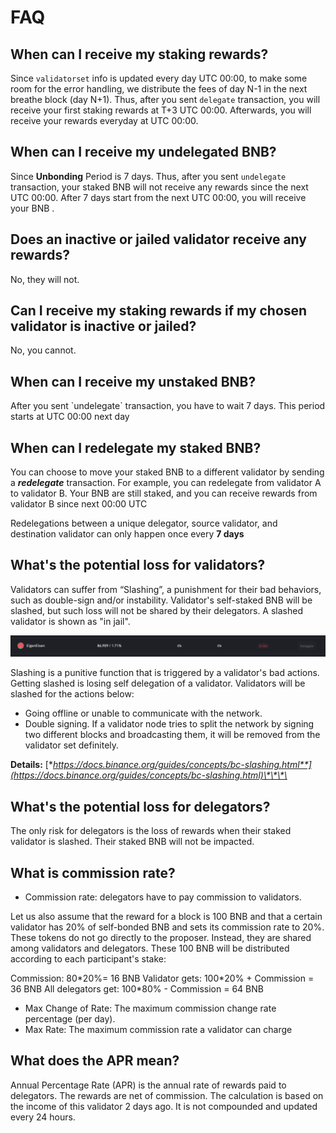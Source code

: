 # FAQ

## When can I receive my staking rewards?

Since `validatorset` info is updated every day UTC 00:00, to make some room for the error handling, we distribute the fees of day N-1 in the next breathe block \(day N+1\). Thus, after you sent `delegate` transaction, you will receive your first staking rewards at T+3 UTC 00:00. Afterwards, you will receive your rewards everyday at UTC 00:00.

## When can I receive my undelegated BNB?

Since **Unbonding** Period is 7 days. Thus, after you sent `undelegate` transaction, your staked BNB will not  receive any rewards since the next UTC 00:00. After 7 days start from the next UTC 00:00, you will receive your BNB . 

## Does an inactive or jailed validator receive any rewards?

No, they will not.

## Can I receive my staking rewards if my chosen validator is inactive or jailed?

No, you cannot. 

## When can I receive my unstaked BNB?

After you sent \`undelegate\` transaction, you have to wait 7 days. This period starts at UTC 00:00 next day 

## When can I redelegate my staked BNB?

You can choose to move your staked BNB to a different validator by sending a _**redelegate**_ transaction. For example, you can redelegate from validator A to validator B.  Your BNB are still staked, and you can receive rewards from validator B since next 00:00 UTC

Redelegations between a unique delegator, source validator, and destination validator can only happen once every **7 days**

## What's the potential loss for validators?

Validators can suffer from “Slashing”, a punishment for their bad behaviors, such as double-sign and/or instability. Validator's self-staked BNB will be slashed, but such loss will not be shared by their delegators. A slashed validator is shown as "in jail".

![](../.gitbook/assets/image%20%2837%29.png)

Slashing is a punitive function that is triggered by a validator's bad actions. Getting slashed is losing self delegation of a validator. Validators will be slashed for the actions below:

* Going offline or unable to communicate with the network.
* Double signing. If a validator node tries to split the network by signing two different blocks and broadcasting them, it will be removed from the validator set definitely.

**Details:** [**https://docs.binance.org/guides/concepts/bc-slashing.html**](https://docs.binance.org/guides/concepts/bc-slashing.html)\*\*\*\*

## What's the potential loss for **delegators**?

The only risk for delegators is the loss of rewards when their staked validator is slashed. Their staked BNB will not be impacted. 

## What is commission rate?

* Commission rate: delegators have to pay commission to validators.

Let us also assume that the reward for a block is 100 BNB and that a certain validator has 20% of self-bonded BNB and sets its commission rate to 20%. These tokens do not go directly to the proposer. Instead, they are shared among validators and delegators. These 100 BNB will be distributed according to each participant's stake:

Commission: 80\*20%= 16 BNB Validator gets: 100\*20% + Commission = 36 BNB All delegators get: 100\*80% - Commission = 64 BNB

* Max Change of Rate: ​The maximum commission change rate percentage \(per day\). 
* Max Rate:​ ​The maximum commission rate a validator can charge

## What does the APR mean?

Annual Percentage Rate \(APR\) is the annual rate of rewards paid to delegators. The rewards are net of commission. The calculation is based on the income of this validator 2 days ago. It is not compounded and updated every 24 hours.   










 

